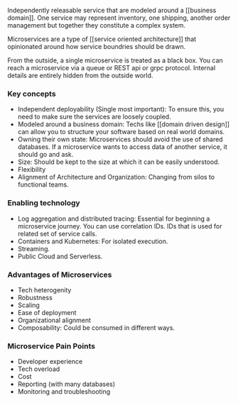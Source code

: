 Independently releasable service that are modeled around a [[business domain]]. One service may represent inventory, one shipping, another order management but together they constitute a complex system.

Microservices are a type of [[service oriented architecture]] that opinionated around how service boundries should be drawn.

From the outside, a single microservice is treated as a black box. You can reach a microservice via a queue or REST api or grpc protocol. Internal details are entirely hidden from the outside world.

### Key concepts
* Independent deployability (Single most important): To ensure this, you need to make sure the services are loosely coupled.
* Modeled around a business domain: Techs like [[domain driven design]] can allow you to structure your software based on real world domains.
* Owning their own state: Microservices should avoid the use of shared databases. If a microservice wants to access data of another service, it should go and ask.
* Size: Should be kept to the size at which it can be easily understood.
* Flexibility
* Alignment of Architecture and Organization: Changing from silos to functional teams.

### Enabling technology
* Log aggregation and distributed tracing: Essential for beginning a microservice journey. You can use correlation IDs. IDs that is used for related set of service calls.
* Containers and Kubernetes: For isolated execution.
* Streaming.
* Public Cloud and Serverless.

### Advantages of Microservices
* Tech heterogenity
* Robustness
* Scaling
* Ease of deployment
* Organizational alignment
* Composability: Could be consumed in different ways.

### Microservice Pain Points
* Developer experience
* Tech overload
* Cost
* Reporting (with many databases)
* Monitoring and troubleshooting